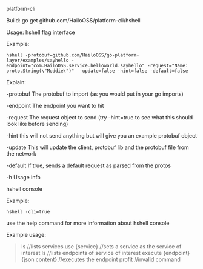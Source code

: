 platform-cli

Build:
go get github.com/HailoOSS/platform-cli/hshell

Usage:
hshell flag interface

Example:
    
    hshell -protobuf=github.com/HailoOSS/go-platform-layer/examples/sayhello -endpoint="com.HailoOSS.service.helloworld.sayhello" -request="Name: proto.String(\"Moddie\")"  -update=false -hint=false -default=false

Explain:

-protobuf
    The protobuf to import (as you would put in your go imports)

-endpoint
    The endpoint you want to hit

-request
    The request object to send (try -hint=true to see what this should look like before sending)

-hint
    this will not send anything but will give you an example protobuf object

-update
    This will update the client, protobuf lib and the protobuf file from the network

-default
    If true, sends a default request as parsed from the protos

-h
    Usage info
    
hshell console

Example:

    hshell -cli=true

use the help command for more information about hshell console

Example usage:

>ls 
//lists services
>use {service} 
//sets a service as the service of interest
>ls
//lists endpoints of service of interest
>execute {endpoint} {json content}
//executes the endpoint
>profit
//invalid command
